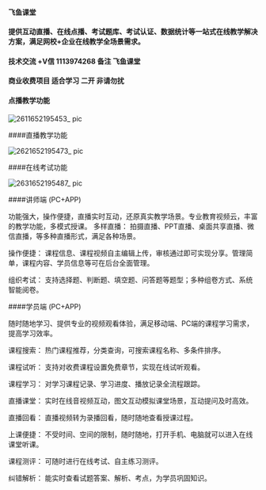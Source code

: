 
#### 飞鱼课堂 

#### 提供互动直播、在线点播、考试题库、考试认证、数据统计等一站式在线教学解决方案，满足网校+企业在线教学全场景需求。
#### 技术交流 +V信 1113974268 备注 飞鱼课堂
#### 商业收费项目 适合学习 二开  非请勿扰

#### 点播教学功能

![2611652195453_ pic](https://user-images.githubusercontent.com/105262355/167667716-4cb146e8-74fc-4bef-b564-03d8f6e1c38e.jpg)


####直播教学功能

![2621652195473_ pic](https://user-images.githubusercontent.com/105262355/167667715-a538401a-3adf-43c3-ab93-7da4e23e7156.jpg)


####在线考试功能

![2631652195487_ pic](https://user-images.githubusercontent.com/105262355/167667761-352648aa-de4c-406d-8006-4159b9a3a3e2.jpg)




####讲师端 (PC+APP)

功能强大，操作便捷，直播实时互动，还原真实教学场景。专业教育视频云，丰富的教学功能，多模式授课。
多样直播：
拍摄直播、PPT直播、桌面共享直播、微信直播，等多种直播形式，满足各种场景。

操作便捷：
课程信息、课程视频自主编辑上传，审核通过即可实现分享。管理简单，课程内容、学员信息等可在后台全面管理。

组织考试：
支持选择题、判断题、填空题、问答题等题型；多种组卷方式、系统智能阅卷。


####学员端 (PC+APP)

随时随地学习、提供专业的视频观看体验，满足移动端、PC端的课程学习需求，提高学习效率。

课程搜索：
热门课程推荐，分类查询，可搜索课程名称、多条件排序。

课程试听：
支持对收费课程设置免费章节，实现在线试听观看。

课程学习：
对学习课程记录、学习进度、播放记录全流程跟踪。

直播课堂：
实时在线音视频互动，图文互动模拟课堂场景，互动提问及时高效。

直播回看：
直播视频转为录播回看，随时随地查看授课过程。

上课便捷：
不受时间、空间的限制，随时随地，打开手机、电脑就可以进入在线课堂听课。

课程测评：
可随时进行在线考试、自主练习测评。

纠错解析：
能实时查看试题答案、解析、考点，为学员巩固知识。
